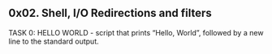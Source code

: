 **0x02. Shell, I/O Redirections and filters**
---

TASK 0: HELLO WORLD - script that prints “Hello, World”, followed by a new line to the standard output.

